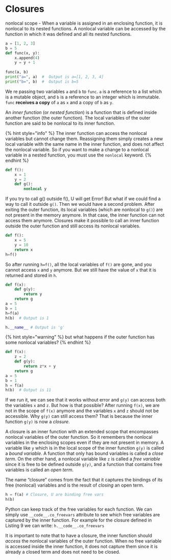 # Closures

nonlocal scope - When a variable is assigned in an enclosing function, it is nonlocal to its nested functions. A nonlocal variable can be accessed by the function in which it was defined and all its nested functions.

```python
a = [1, 2, 3]
b = 5
def func(x, y):
    x.append(4)
    y = y + 1
    
func(a, b)
print("a=", a)  #  Output is a=[1, 2, 3, 4]
print("b=", b)  #  Output is b=5
```

 We re passing two variables `a` and `b` to `func`. `a` is a reference to a list which is a mutable object, and `b` is a reference to an integer which is immutable. `func` **receives a copy** of `a` as `x` and a copy of `b` as `y`.

 An _inner function_ \(or _nested function_\) is a function that is defined inside another function \(the outer function\). The local variables of the outer function are said to be nonlocal to its inner function.

{% hint style="info" %}
The inner function can access the nonlocal variables but cannot change them. Reassigning them simply creates a new local variable with the same name in the inner function, and does not affect the nonlocal variable. So if you want to make a change to a nonlocal variable in a nested function, you must use the `nonlocal` keyword.
{% endhint %}

```python
def f():
    x = 1
    y = 2
    def g():
        nonlocal y
```

 If you try to call g\(\) outside f\(\), U will get Error!  But what if we could find a way to call it outside `g()`. Then we would have a second problem. After exiting the outer function, its local variables \(which are nonlocal to `g()`\) are not present in the memory anymore. In that case, the inner function can not access them anymore. Closures make it possible to call an inner function outside the outer function and still access its nonlocal variables.

```python
def f():
    x = 5
    y = 10
    return x
h=f()
```

 So after running `h=f()`, all the local variables of `f()` are gone, and you cannot access `x` and `y` anymore. But we still have the value of `x` that it is returned and stored in `h`.

```python
def f(x):
    def g(y):
        return y
    return g
a = 5
b = 1
h=f(a)
h(b)  # Output is 1

h.__name__ # Output is 'g'
```

{% hint style="warning" %}
but what happens if the outer function has some nonlocal variables?
{% endhint %}

```python
def f(x):
    z = 2
    def g(y):
        return z*x + y
    return g
a = 5
b = 1
h = f(a)
h(b)  # Output is 11
```

 If we run it, we can see that it works without error and `g(y)` can access both the variables `x` and `z`. But how is that possible? After running `f(x)`, we are not in the scope of `f(x)` anymore and the variables `x` and `z` should not be accessible. Why `g(y)` can still access them? That is because the inner function `g(y)` is now a _closure_.

 A closure is an inner function with an extended scope that encompasses nonlocal variables of the outer function. So it remembers the nonlocal variables in the enclosing scopes even if they are not present in memory. A variable like `y` which is in the local scope of the inner function `g(y)` is called a _bound variable_. A function that only has bound variables is called a _close term_. On the other hand, a nonlocal variable like `z` is called a _free variable_ since it is free to be defined outside `g(y)`, and a function that contains free variables is called an _open term_.

 The name “closure” comes from the fact that it captures the bindings of its free \(nonlocal\) variables and is the result of _closing_ an open term.

```python
h = f(a) # Closure, U are binding free vars
h(b) 
```

 Python can keep track of the free variables for each function. We can simply use `__code__.co_freevars` attribute to see which free variables are captured by the inner function. For example for the closure defined in Listing 9 we can write: `h.__code__.co_freevars`

 It is important to note that to have a closure, the inner function should _access_ the nonlocal variables of the outer function. When no free variable is accessed inside the inner function, it does not capture them since it is already a closed term and does not need to be closed.

